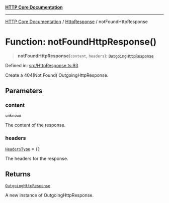 [**HTTP Core Documentation**](../../README.md)

***

[HTTP Core Documentation](../../README.md) / [HttpResponse](../README.md) / notFoundHttpResponse

# Function: notFoundHttpResponse()

> **notFoundHttpResponse**(`content`, `headers`): [`OutgoingHttpResponse`](../../OutgoingHttpResponse/classes/OutgoingHttpResponse.md)

Defined in: [src/HttpResponse.ts:93](https://github.com/stonemjs/http-core/blob/0d369869add0f1630e9b5b2cd1421e57ee8d3865/src/HttpResponse.ts#L93)

Create a 404(Not Found) OutgoingHttpResponse.

## Parameters

### content

`unknown`

The content of the response.

### headers

[`HeadersType`](../../declarations/type-aliases/HeadersType.md) = `{}`

The headers for the response.

## Returns

[`OutgoingHttpResponse`](../../OutgoingHttpResponse/classes/OutgoingHttpResponse.md)

A new instance of OutgoingHttpResponse.
